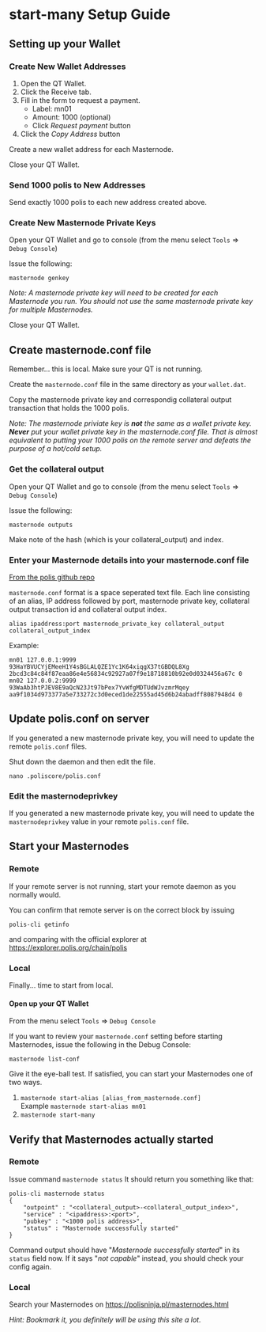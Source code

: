 # start-many Setup Guide

## Setting up your Wallet

### Create New Wallet Addresses

1. Open the QT Wallet.
2. Click the Receive tab.
3. Fill in the form to request a payment.
    * Label: mn01
    * Amount: 1000 (optional)
    * Click *Request payment* button
5. Click the *Copy Address* button

Create a new wallet address for each Masternode.

Close your QT Wallet.

### Send 1000 polis to New Addresses

Send exactly 1000 polis to each new address created above.

### Create New Masternode Private Keys

Open your QT Wallet and go to console (from the menu select `Tools` => `Debug Console`)

Issue the following:

```masternode genkey```

*Note: A masternode private key will need to be created for each Masternode you run. You should not use the same masternode private key for multiple Masternodes.*

Close your QT Wallet.

## <a name="masternodeconf"></a>Create masternode.conf file

Remember... this is local. Make sure your QT is not running.

Create the `masternode.conf` file in the same directory as your `wallet.dat`.

Copy the masternode private key and correspondig collateral output transaction that holds the 1000 polis.

*Note: The masternode priviate key is **not** the same as a wallet private key. **Never** put your wallet private key in the masternode.conf file. That is almost equivalent to putting your 1000 polis on the remote server and defeats the purpose of a hot/cold setup.*

### Get the collateral output

Open your QT Wallet and go to console (from the menu select `Tools` => `Debug Console`)

Issue the following:

```masternode outputs```

Make note of the hash (which is your collateral_output) and index.

### Enter your Masternode details into your masternode.conf file
[From the polis github repo](https://github.com/polispay/polis/blob/master/doc/masternode_conf.md)

`masternode.conf` format is a space seperated text file. Each line consisting of an alias, IP address followed by port, masternode private key, collateral output transaction id and collateral output index.

```
alias ipaddress:port masternode_private_key collateral_output collateral_output_index
```

Example:

```
mn01 127.0.0.1:9999 93HaYBVUCYjEMeeH1Y4sBGLALQZE1Yc1K64xiqgX37tGBDQL8Xg 2bcd3c84c84f87eaa86e4e56834c92927a07f9e18718810b92e0d0324456a67c 0
mn02 127.0.0.2:9999 93WaAb3htPJEV8E9aQcN23Jt97bPex7YvWfgMDTUdWJvzmrMqey aa9f1034d973377a5e733272c3d0eced1de22555ad45d6b24abadff8087948d4 0
```

## Update polis.conf on server

If you generated a new masternode private key, you will need to update the remote `polis.conf` files.

Shut down the daemon and then edit the file.

```nano .poliscore/polis.conf```

### Edit the masternodeprivkey
If you generated a new masternode private key, you will need to update the `masternodeprivkey` value in your remote `polis.conf` file.

## Start your Masternodes

### Remote

If your remote server is not running, start your remote daemon as you normally would. 

You can confirm that remote server is on the correct block by issuing

```polis-cli getinfo```

and comparing with the official explorer at https://explorer.polis.org/chain/polis

### Local

Finally... time to start from local.

#### Open up your QT Wallet

From the menu select `Tools` => `Debug Console`

If you want to review your `masternode.conf` setting before starting Masternodes, issue the following in the Debug Console:

```masternode list-conf```

Give it the eye-ball test. If satisfied, you can start your Masternodes one of two ways.

1. `masternode start-alias [alias_from_masternode.conf]`  
Example ```masternode start-alias mn01```
2. `masternode start-many`

## Verify that Masternodes actually started

### Remote

Issue command `masternode status`
It should return you something like that:
```
polis-cli masternode status
{
    "outpoint" : "<collateral_output>-<collateral_output_index>",
    "service" : "<ipaddress>:<port>",
    "pubkey" : "<1000 polis address>",
    "status" : "Masternode successfully started"
}
```
Command output should have "_Masternode successfully started_" in its `status` field now. If it says "_not capable_" instead, you should check your config again.

### Local

Search your Masternodes on https://polisninja.pl/masternodes.html

_Hint: Bookmark it, you definitely will be using this site a lot._
